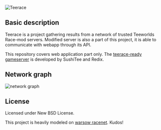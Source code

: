 ![Teerace](http://code.ksocha.com/teerace/images/logo.png)

Basic description
-----------------
Teerace is a project gathering results from a network of trusted Teeworlds Race-mod servers.
Modified server is also a part of this project, it is able to communicate with webapp through its API.

This repository covers web application part only.
The [teerace-ready gameserver](https://github.com/SushiTee/teerace/tree/master/teerace) is developed by SushiTee and Redix.

Network graph
-----
![network graph](https://raw.githubusercontent.com/SushiTee/teerace/master/teerace/media/images/network_graph.png)

License
-------
Licensed under New BSD License.

This project is heavily modeled on [warsow racenet](http://warsow-race.net/). Kudos!
